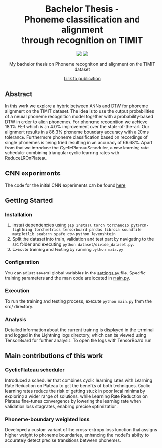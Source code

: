 <div align="center">
  <h1>Bachelor Thesis - <br>Phoneme classification and alignment<br> through recognition on TIMIT</h1>
  <p>
    <img src="https://img.shields.io/badge/Python-3776AB?logo=python&logoColor=white">
    <img src="https://img.shields.io/badge/PyTorch-EE4C2C?logo=pytorch&logoColor=white">
  </p>
  <p>My bachelor thesis on Phoneme recognition and alignment on the TIMIT dataset</p>
  <p><a href="https://isl.anthropomatik.kit.edu/downloads/BachelorarbeitSchlipp.pdf">Link to publication</a></p>
</div>

## Abstract
In this work we explore a hybrid between ANNs and DTW for phoneme alignment on the TIMIT dataset. The idea is to use the output probabilities of a neural phoneme recognition model together with a probability-based DTW in order to align phonemes.
For phoneme recognition we achieve 18.1% FER which is an 4.0% improvement over the state-of-the-art.
Our alignment results in a 86.3% phoneme boundary accuracy with a 20ms tolerance. Furthermore phoneme classification based on recordings of single phonemes is being tried resulting in an accuracy of 66.68%.
Apart from that we introduce the CyclicPlateauScheduler, a new learning rate scheduler combining triangular cyclic learning rates with ReduceLROnPlateau.

## CNN experiments
The code for the initial CNN experiments can be found [here](https://github.com/lischilpp/bachelor-thesis-phoneme-recognition-alignment_cnn)

## Getting Started
### Installation
1. Install dependencies using `pip install torch torchaudio pytorch-lightning torchmetrics tensorboard pandas librosa soundfile matplotlib seaborn spafe dtw-python levenshtein`
2. Split the dataset into train, validation and test part by navigating to the src folder and executing `python dataset/divide_dataset.py`.
3. Execute training and testing by running `python main.py`
### Configuration
You can adjust several global variables in the [settings.py](https://github.com/lischilpp/bachelor-thesis-phoneme-recognition-alignment/blob/main/src/settings.py) file.
Specific training parameters and the main code are located in [main.py](https://github.com/lischilpp/bachelor-thesis-phoneme-recognition-alignment/blob/main/src/main.py).

### Execution
To run the training and testing process, execute `python main.py` from the src/ directory.

### Analysis
Detailed information about the current training is displayed in the terminal and logged in the Lightning logs directory, which can be viewed using TensorBoard for further analysis.
To open the logs with TensorBoard run 

## Main contributions of this work
### CyclicPlateau scheduler
Introduced a scheduler that combines cyclic learning rates with Learning Rate Reduction on Plateau to get the benefits of both techniques.
Cyclic learning rates reduce the risk of getting stuck in poor local minima by exploring a wider range of solutions, while Learning Rate Reduction on Plateau fine-tunes convergence by lowering the learning rate when validation loss stagnates, enabling precise optimization.

### Phoneme-boundary weighted loss
Developed a custom variant of the cross-entropy loss function that assigns higher weight to phoneme boundaries, enhancing the model's ability to accurately detect precise transitions between phonemes.

